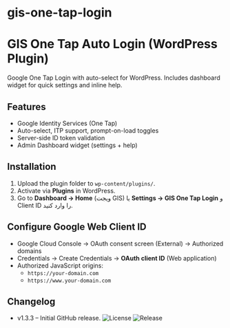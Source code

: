 # gis-one-tap-login
# GIS One Tap Auto Login (WordPress Plugin)

Google One Tap Login with auto-select for WordPress. Includes dashboard widget for quick settings and inline help.

## Features
- Google Identity Services (One Tap)
- Auto-select, ITP support, prompt-on-load toggles
- Server-side ID token validation
- Admin Dashboard widget (settings + help)

## Installation
1. Upload the plugin folder to `wp-content/plugins/`.
2. Activate via **Plugins** in WordPress.
3. Go to **Dashboard → Home** (ویجت GIS) یا **Settings → GIS One Tap Login** و Client ID را وارد کنید.

## Configure Google Web Client ID
- Google Cloud Console → OAuth consent screen (External) → Authorized domains
- Credentials → Create Credentials → **OAuth client ID** (Web application)
- Authorized JavaScript origins:
  - `https://your-domain.com`
  - `https://www.your-domain.com`

## Changelog
- v1.3.3 – Initial GitHub release.
![License](https://img.shields.io/badge/license-GPL--2.0--or--later-blue.svg)
![Release](https://img.shields.io/github/v/release/erfangaeini-cmd/gis-one-tap-login)
